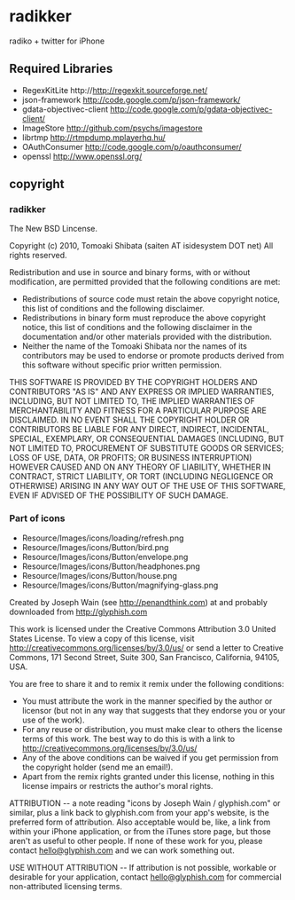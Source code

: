 # radikker 

radiko + twitter for iPhone

## Required Libraries

* RegexKitLite http://http://regexkit.sourceforge.net/
* json-framework http://code.google.com/p/json-framework/
* gdata-objectivec-client http://code.google.com/p/gdata-objectivec-client/
* ImageStore http://github.com/psychs/imagestore
* librtmp http://rtmpdump.mplayerhq.hu/
* OAuthConsumer http://code.google.com/p/oauthconsumer/
* openssl http://www.openssl.org/

## copyright

### radikker

The New BSD Lincense.

Copyright (c) 2010, Tomoaki Shibata (saiten AT isidesystem DOT net)
All rights reserved.

Redistribution and use in source and binary forms, with or without modification, are permitted provided that the following conditions are met:

* Redistributions of source code must retain the above copyright notice, this list of conditions and the following disclaimer.
* Redistributions in binary form must reproduce the above copyright notice, this list of conditions and the following disclaimer in the documentation and/or other materials provided with the distribution.
* Neither the name of the Tomoaki Shibata nor the names of its contributors may be used to endorse or promote products derived from this software without specific prior written permission.

THIS SOFTWARE IS PROVIDED BY THE COPYRIGHT HOLDERS AND CONTRIBUTORS "AS IS" AND ANY EXPRESS OR IMPLIED WARRANTIES, INCLUDING, BUT NOT LIMITED TO, THE IMPLIED WARRANTIES OF MERCHANTABILITY AND FITNESS FOR A PARTICULAR PURPOSE ARE DISCLAIMED. IN NO EVENT SHALL THE COPYRIGHT HOLDER OR CONTRIBUTORS BE LIABLE FOR ANY DIRECT, INDIRECT, INCIDENTAL, SPECIAL, EXEMPLARY, OR CONSEQUENTIAL DAMAGES (INCLUDING, BUT NOT LIMITED TO, PROCUREMENT OF SUBSTITUTE GOODS OR SERVICES; LOSS OF USE, DATA, OR PROFITS; OR BUSINESS INTERRUPTION) HOWEVER CAUSED AND ON ANY THEORY OF LIABILITY, WHETHER IN CONTRACT, STRICT LIABILITY, OR TORT (INCLUDING NEGLIGENCE OR OTHERWISE) ARISING IN ANY WAY OUT OF THE USE OF THIS SOFTWARE, EVEN IF ADVISED OF THE POSSIBILITY OF SUCH DAMAGE.

### Part of icons

* Resource/Images/icons/loading/refresh.png
* Resource/Images/icons/Button/bird.png
* Resource/Images/icons/Button/envelope.png
* Resource/Images/icons/Button/headphones.png
* Resource/Images/icons/Button/house.png
* Resource/Images/icons/Button/magnifying-glass.png

Created by Joseph Wain (see http://penandthink.com) at and probably downloaded from http://glyphish.com

This work is licensed under the Creative Commons Attribution 3.0 United States License. To view a copy of this license, visit http://creativecommons.org/licenses/by/3.0/us/ or send a letter to Creative Commons, 171 Second Street, Suite 300, San Francisco, California, 94105, USA.

You are free to share it and to remix it remix under the following conditions:

* You must attribute the work in the manner specified by the author or licensor (but not in any way that suggests that they endorse you or your use of the work).
* For any reuse or distribution, you must make clear to others the license terms of this work. The best way to do this is with a link to http://creativecommons.org/licenses/by/3.0/us/
* Any of the above conditions can be waived if you get permission from the copyright holder (send me an email!).
* Apart from the remix rights granted under this license, nothing in this license impairs or restricts the author's moral rights.

ATTRIBUTION -- a note reading "icons by Joseph Wain / glyphish.com" or similar, plus a link back to glyphish.com from your app's website, is the preferred form of attribution. Also acceptable would be, like, a link from within your iPhone application, or from the iTunes store page, but those aren't as useful to other people. If none of these work for you, please contact hello@glyphish.com and we can work something out.

USE WITHOUT ATTRIBUTION -- If attribution is not possible, workable or desirable for your application, contact hello@glyphish.com for commercial non-attributed licensing terms.
